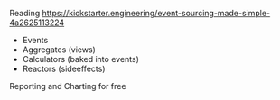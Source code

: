 Reading https://kickstarter.engineering/event-sourcing-made-simple-4a2625113224

- Events
- Aggregates (views)
- Calculators (baked into events)
- Reactors (sideeffects)

Reporting and Charting for free

